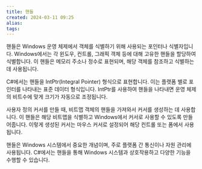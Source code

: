 ```yaml
---
title: 핸들
created: 2024-03-11 09:25
alias:
tags:
---
```

핸들은 Windows 운영 체제에서 객체를 식별하기 위해 사용되는 포인터나 식별자입니다. 
Windows에서는 각 윈도우, 컨트롤, 그래픽 객체 등에 대해 고유한 핸들을 할당하여 식별합니다. 
이 핸들은 메모리 주소나 정수로 표현되며, 해당 객체를 참조하고 식별하는 데 사용됩니다.

C#에서는 핸들을 IntPtr(Integral Pointer) 형식으로 표현합니다. 
이는 플랫폼 별로 포인터를 나타내는 표준 데이터 형식입니다. 
IntPtr를 사용하여 핸들을 나타내면 운영 체제의 비트수에 맞게 크기가 자동으로 조정됩니다.

사용자 정의 커서를 만들 때, 비트맵 객체의 핸들을 가져와서 커서를 생성하는 데 사용합니다. 
이 핸들은 해당 비트맵을 식별하고 Windows에서 커서로 사용할 수 있도록 만들어줍니다. 
이렇게 생성된 커서는 마우스 커서로 설정되어 해당 컨트롤 또는 폼에서 사용됩니다.

핸들은 Windows 시스템에서 중요한 개념이며, 
주로 플랫폼 간 통신이나 자원 관리에 사용됩니다. 
C#에서는 핸들을 통해 Windows 시스템과 상호작용하고 다양한 기능을 수행할 수 있습니다.


